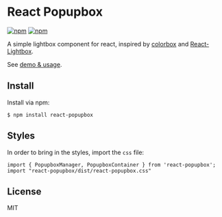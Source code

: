 React Popupbox
===========================

[![npm](https://img.shields.io/npm/l/express.svg?style=flat)](https://opensource.org/licenses/MIT)
[![npm](https://img.shields.io/npm/v/react-popupbox.svg?style=flat)](https://www.npmjs.com/package/react-popupbox)

A simple lightbox component for react, inspired by [colorbox](https://github.com/jackmoore/colorbox) and [React-Lightbox](https://github.com/howtomakeaturn/React-Lightbox).

See [demo & usage](http://fraina.github.io/react-popupbox/).

## Install

Install via npm:
```
$ npm install react-popupbox
```

## Styles

In order to bring in the styles, import the `css` file:
```
import { PopupboxManager, PopupboxContainer } from 'react-popupbox';
import "react-popupbox/dist/react-popupbox.css"
```

## License
MIT
